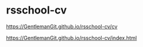 # rsschool-cv
https://GentlemanGit.github.io/rsschool-cv/cv

https://GentlemanGit.github.io/rsschool-cv/index.html
